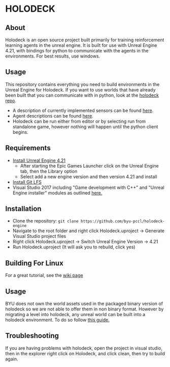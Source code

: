 # HOLODECK

## About
Holodeck is an open source project built primarily for training reinforcement learning agents in the unreal engine. It is built for use with Unreal Engine 4.21, with bindings for python to communicate with the agents in the environments. For best results, use windows.

## Usage
This repository contains everything you need to build environments in the Unreal Engine for Holodeck. If you want to use worlds that have already been built that you can communicate with in python, look at the [holodeck repo](https://github.com/byu-pccl/holodeck).

* A description of currently implemented sensors can be found [here](Docs/sensors.md).
* Agent descriptions can be found [here](Docs/agents.md).
* Holodeck can be run either from editor or by selecting run from standalone game, however nothing will happen until the python client begins.

## Requirements
* [Install Unreal Engine 4.21](https://www.unrealengine.com/en-US/download)
    * After starting the Epic Games Launcher click on the Unreal Engine tab, then the Library option
    * Select add a new engine version and then version 4.21 and install
* [Install Git LFS](https://git-lfs.github.com/)
* Visual Studio 2017 including "Game development with C++" and "Unreal Engine installer" modules as outlined [here.](https://docs.unrealengine.com/en-us/Programming/Development/VisualStudioSetup)

## Installation
* Clone the repository:
`git clone https://github.com/byu-pccl/holodeck-engine`
* Navigate to the root folder and right click Holodeck.uproject -> Generate Visual Studio project files
* Right click Holodeck.uproject -> Switch Unreal Engine Version -> 4.21
* Run Holodeck.uproject (It will ask you to rebuild, click yes)

## Building For Linux
For a great tutorial, see the [wiki page](https://github.com/byu-pccl/holodeck-engine/wiki/Cross-Compiling-for-Linux)

## Usage
BYU does not own the world assets used in the packaged binary version of holodeck so we are not able to offer them in non binary format. However by migrating a level into holodeck, any unreal world can be built into a holodeck environment. To do so follow [this guide.](https://github.com/BYU-PCCL/holodeck-engine/wiki/Packaging-and-Using-Custom-Worlds)

## Troubleshooting
If you are having problems with holodeck, open the project in visual studio, then in the explorer right click on Holodeck, and click clean, then try to build again.

